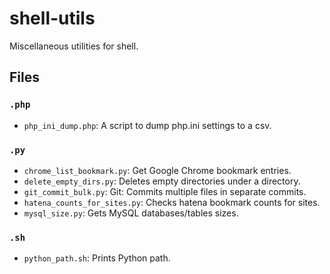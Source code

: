 # shell-utils

Miscellaneous utilities for shell.

## Files

### `.php`

- `php_ini_dump.php`: A script to dump php.ini settings to a csv.

### `.py`

- `chrome_list_bookmark.py`: Get Google Chrome bookmark entries.
- `delete_empty_dirs.py`: Deletes empty directories under a directory.
- `git_commit_bulk.py`: Git: Commits multiple files in separate commits.
- `hatena_counts_for_sites.py`: Checks hatena bookmark counts for sites.
- `mysql_size.py`: Gets MySQL databases/tables sizes.

### `.sh`

- `python_path.sh`: Prints Python path.
